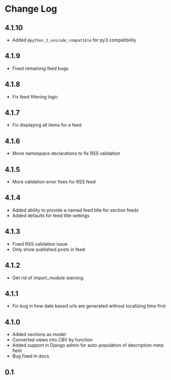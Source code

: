 # Change Log

## 4.1.10

* Added `@python_2_unicode_compatible` for py3 compatibility

## 4.1.9

* Fixed remaining feed bugs

## 4.1.8

* Fix feed filtering logic

## 4.1.7

* Fix displaying all items for a feed

## 4.1.6

* Move namespace declarations to fix RSS validation

## 4.1.5

* More validation error fixes for RSS feed

## 4.1.4

* Added ability to provide a named feed title for section feeds
* Added defaults for feed title settings

## 4.1.3

* Fixed RSS validation issue
* Only show published posts in feed

## 4.1.2

* Get rid of import_module warning

## 4.1.1

* Fix bug in how date based urls are generated without localizing time first

## 4.1.0

* Added sections as model
* Converted views into CBV by function
* Added support in Django admin for auto-population of description meta field
* Bug fixed in docs

## 0.1
